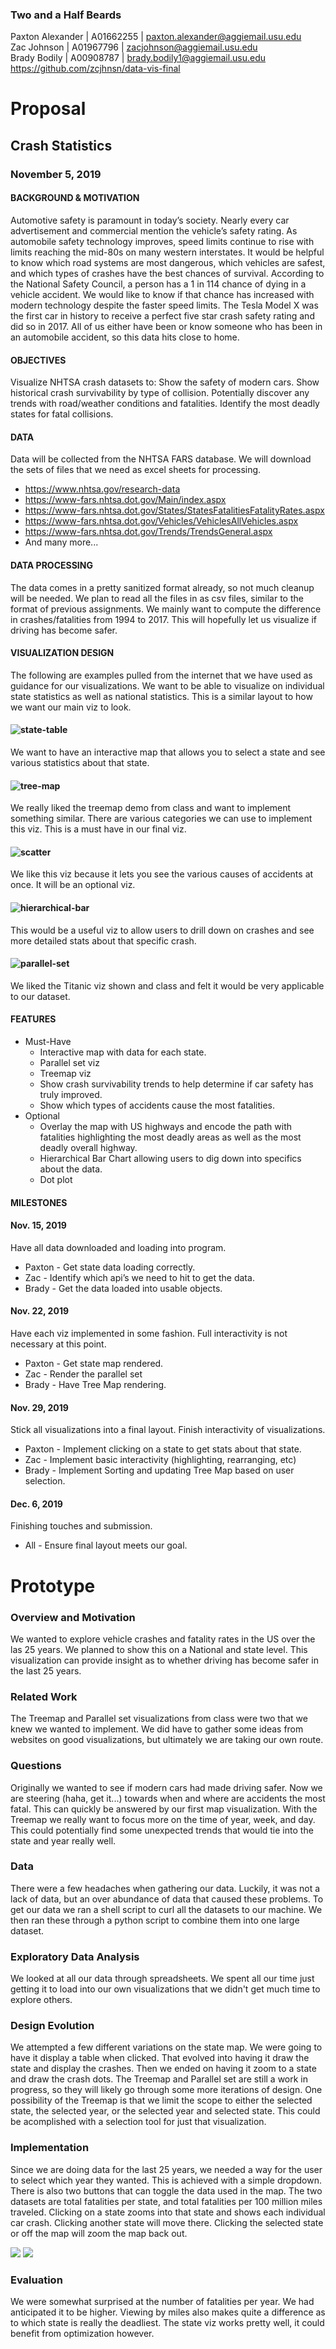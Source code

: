 ### Two and a Half Beards
Paxton Alexander | A01662255 | paxton.alexander@aggiemail.usu.edu\
Zac Johnson | A01967796 | zacjohnson@aggiemail.usu.edu\
Brady Bodily | A00908787 | brady.bodily1@aggiemail.usu.edu\
https://github.com/zcjhnsn/data-vis-final

# Proposal
## Crash Statistics
### November 5, 2019
#### BACKGROUND & MOTIVATION
Automotive safety is paramount in today’s society. Nearly every car advertisement and commercial mention the vehicle’s safety rating. As automobile safety technology improves, speed limits continue to rise with limits reaching the mid-80s on many western interstates. It would be helpful to know which road systems are most dangerous, which vehicles are safest, and which types of crashes have the best chances of survival. According to the National Safety Council, a person has a 1 in 114 chance of dying in a vehicle accident. We would like to know if that chance has increased with modern technology despite the faster speed limits. The Tesla Model X was the first car in history to receive a perfect five star crash safety rating and did so in 2017. All of us either have been or know someone who has been in an automobile accident, so this data hits close to home.

#### OBJECTIVES
Visualize NHTSA crash datasets to:
Show the safety of modern cars.
Show historical crash survivability by type of collision.
Potentially discover any trends with road/weather conditions and fatalities.
Identify the most deadly states for fatal collisions.

#### DATA
Data will be collected from the NHTSA FARS database. We will download the sets of files that we need as excel sheets for processing.
- https://www.nhtsa.gov/research-data
- https://www-fars.nhtsa.dot.gov/Main/index.aspx
- https://www-fars.nhtsa.dot.gov/States/StatesFatalitiesFatalityRates.aspx
- https://www-fars.nhtsa.dot.gov/Vehicles/VehiclesAllVehicles.aspx
- https://www-fars.nhtsa.dot.gov/Trends/TrendsGeneral.aspx
- And many more...
#### DATA PROCESSING
The data comes in a pretty sanitized format already, so not much cleanup will be needed. We plan to read all the files in as csv files, similar to the format of previous assignments. We mainly want to  compute the difference in crashes/fatalities from 1994 to 2017. This will hopefully let us visualize if driving has become safer.
#### VISUALIZATION DESIGN
The following are examples pulled from the internet that we have used as guidance for our visualizations. We want to be able to visualize on individual state statistics as well as national statistics. This is a similar layout to how we want our main viz to look.
#### ![state-table](https://cdn.discordapp.com/attachments/638793747945095169/643644286834966559/crash1.png)
We want to have an interactive map that allows you to select a state and see various statistics about that state. 
#### ![tree-map](https://cdn.discordapp.com/attachments/638793747945095169/643644291331391488/crash2.png)
We really liked the treemap demo from class and want to implement something similar. There are various categories we can use to implement this viz. This is a must have in our final viz.
#### ![scatter](https://cdn.discordapp.com/attachments/638793747945095169/643644293516492820/crash3.png)
We like this viz because it lets you see the various causes of accidents at once. It will be an optional viz.
#### ![hierarchical-bar](https://media.discordapp.net/attachments/638793747945095169/643644297630973972/crash4.png)
This would be a useful viz to allow users to drill down on crashes and see more detailed stats about that specific crash.
#### ![parallel-set](https://cdn.discordapp.com/attachments/638793747945095169/643647949582237706/unknown.png)
We liked the Titanic viz shown and class and felt it would be very applicable to our dataset.


#### FEATURES
- Must-Have
  - Interactive map with data for each state.
  - Parallel set viz
  - Treemap viz
  - Show crash survivability trends to help determine if car safety has truly improved.
  - Show which types of accidents cause the most fatalities.
- Optional
  - Overlay the map with US highways and encode the path with fatalities highlighting the most deadly areas as well as the most deadly overall highway.
  - Hierarchical Bar Chart allowing users to dig down into specifics about the data.
  - Dot plot

#### MILESTONES
#### Nov. 15, 2019
Have all data downloaded and loading into program.
- Paxton - Get state data loading correctly.
- Zac - Identify which api’s we need to hit to get the data.
- Brady - Get the data loaded into usable objects.
#### Nov. 22, 2019
Have each viz implemented in some fashion. Full interactivity is not necessary at this point.
- Paxton - Get state map rendered.
- Zac - Render the parallel set
- Brady - Have Tree Map rendering.
#### Nov. 29, 2019
Stick all visualizations into a final layout. Finish interactivity of visualizations.
- Paxton - Implement clicking on a state to get stats about that state.
- Zac - Implement basic interactivity (highlighting, rearranging, etc)
- Brady - Implement Sorting and updating Tree Map based on user selection.
#### Dec. 6, 2019
Finishing touches and submission.
- All - Ensure final layout meets our goal.

# Prototype

### Overview and Motivation
We wanted to explore vehicle crashes and fatality rates in the US over the las 25 years. We planned to show this on a National and state level. This visualization can provide insight as to whether driving has become safer in the last 25 years.

### Related Work
The Treemap and Parallel set visualizations from class were two that we knew we wanted to implement. We did have to gather some ideas from websites on good visualizations, but ultimately we are taking our own route.

### Questions
Originally we wanted to see if modern cars had made driving safer. Now we are steering (haha, get it...) towards when and where are accidents the most fatal. This can quickly be answered by our first map visualization. With the Treemap we really want to focus more on the time of year, week, and day. This could potentially find some unexpected trends that would tie into the state and year really well.

### Data
There were a few headaches when gathering our data. Luckily, it was not a lack of data, but an over abundance of data that caused these problems. To get our data we ran a shell script to curl all the datasets to our machine. We then ran these through a python script to combine them into one large dataset.


### Exploratory Data Analysis
We looked at all our data through spreadsheets. We spent all our time just getting it to load into our own visualizations that we didn't get much time to explore others.

### Design Evolution
We attempted a few different variations on the state map. We were going to have it display a table when clicked. That evolved into having it draw the state and display the crashes. Then we ended on having it zoom to a state and draw the crash dots. The Treemap and Parallel set are still a work in progress, so they will likely go through some more iterations of design. One possibility of the Treemap is that we limit the scope to either the selected state, the selected year, or the selected year and selected state. This could be acomplished with a selection tool for just that visualization.

### Implementation
Since we are doing data for the last 25 years, we needed a way for the user to select which year they wanted. This is achieved with a simple dropdown. There is also two buttons that can toggle the data used in the map. The two datasets are total fatalities per state, and total fatalities per 100 million miles traveled. Clicking on a state zooms into that state and shows each individual car crash. Clicking another state will move there. Clicking the selected state or off the map will zoom the map back out.

![](resources/viz-demo.gif)
![](resources/TreeMapDemo.png)

### Evaluation
We were somewhat surprised at the number of fatalities per year. We had anticipated it to be higher. Viewing by miles also makes quite a difference as to which state is really the deadliest. The state viz works pretty well, it could benefit from optimization however.
